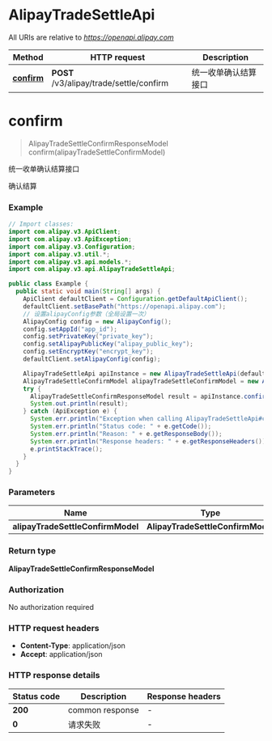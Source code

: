 # AlipayTradeSettleApi

All URIs are relative to *https://openapi.alipay.com*

| Method | HTTP request | Description |
|------------- | ------------- | -------------|
| [**confirm**](AlipayTradeSettleApi.md#confirm) | **POST** /v3/alipay/trade/settle/confirm | 统一收单确认结算接口 |


<a name="confirm"></a>
# **confirm**
> AlipayTradeSettleConfirmResponseModel confirm(alipayTradeSettleConfirmModel)

统一收单确认结算接口

确认结算

### Example
```java
// Import classes:
import com.alipay.v3.ApiClient;
import com.alipay.v3.ApiException;
import com.alipay.v3.Configuration;
import com.alipay.v3.util.*;
import com.alipay.v3.api.models.*;
import com.alipay.v3.api.AlipayTradeSettleApi;

public class Example {
  public static void main(String[] args) {
    ApiClient defaultClient = Configuration.getDefaultApiClient();
    defaultClient.setBasePath("https://openapi.alipay.com");
    // 设置alipayConfig参数（全局设置一次）
    AlipayConfig config = new AlipayConfig();
    config.setAppId("app_id");
    config.setPrivateKey("private_key");
    config.setAlipayPublicKey("alipay_public_key");
    config.setEncryptKey("encrypt_key");
    defaultClient.setAlipayConfig(config);

    AlipayTradeSettleApi apiInstance = new AlipayTradeSettleApi(defaultClient);
    AlipayTradeSettleConfirmModel alipayTradeSettleConfirmModel = new AlipayTradeSettleConfirmModel(); // AlipayTradeSettleConfirmModel | 
    try {
      AlipayTradeSettleConfirmResponseModel result = apiInstance.confirm(alipayTradeSettleConfirmModel);
      System.out.println(result);
    } catch (ApiException e) {
      System.err.println("Exception when calling AlipayTradeSettleApi#confirm");
      System.err.println("Status code: " + e.getCode());
      System.err.println("Reason: " + e.getResponseBody());
      System.err.println("Response headers: " + e.getResponseHeaders());
      e.printStackTrace();
    }
  }
}
```

### Parameters

| Name | Type | Description  | Notes |
|------------- | ------------- | ------------- | -------------|
| **alipayTradeSettleConfirmModel** | **AlipayTradeSettleConfirmModel**|  | [optional] |

### Return type

**AlipayTradeSettleConfirmResponseModel**

### Authorization

No authorization required

### HTTP request headers

 - **Content-Type**: application/json
 - **Accept**: application/json

### HTTP response details
| Status code | Description | Response headers |
|-------------|-------------|------------------|
| **200** | common response |  -  |
| **0** | 请求失败 |  -  |

